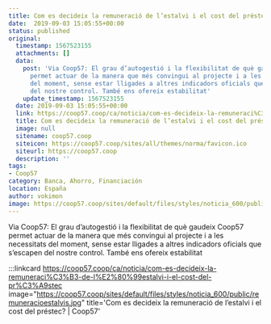```yaml
---
title: Com es decideix la remuneració de l’estalvi i el cost del préstec? | Coop57
date:  2019-09-03 15:05:55+00:00
status: published
original:
  timestamp: 1567523155
  attachments: []
  data:
    post: 'Via Coop57: El grau d’autogestió i la flexibilitat de què gaudeix Coop57
      permet actuar de la manera que més convingui al projecte i a les necessitats
      del moment, sense estar lligades a altres indicadors oficials que s’escapen
      del nostre control. També ens ofereix estabilitat'
    update_timestamp: 1567523155
  date: 2019-09-03 15:05:55+00:00
  link: https://coop57.coop/ca/noticia/com-es-decideix-la-remuneraci%C3%B3-de-l%E2%80%99estalvi-i-el-cost-del-pr%C3%A9stec
  title: Com es decideix la remuneració de l’estalvi i el cost del préstec? | Coop57
  image: null
  sitename: coop57.coop
  siteicon: https://coop57.coop/sites/all/themes/norma/favicon.ico
  siteurl: https://coop57.coop
  description: ''
tags:
- Coop57
category: Banca, Ahorro, Financiación
location: España
author: vokimon
image: https://coop57.coop/sites/default/files/styles/noticia_600/public/remuneracioestalvis.jpg?itok=KcKoQGIW
---
```

Via Coop57: El grau d’autogestió i la flexibilitat de què gaudeix Coop57
permet actuar de la manera que més convingui al projecte i a les necessitats del moment,
sense estar lligades a altres indicadors oficials que s’escapen del nostre control.
També ens ofereix estabilitat

:::linkcard https://coop57.coop/ca/noticia/com-es-decideix-la-remuneraci%C3%B3-de-l%E2%80%99estalvi-i-el-cost-del-pr%C3%A9stec image="https://coop57.coop/sites/default/files/styles/noticia_600/public/remuneracioestalvis.jpg" title='Com es decideix la remuneració de l’estalvi i el cost del préstec? | Coop57'


